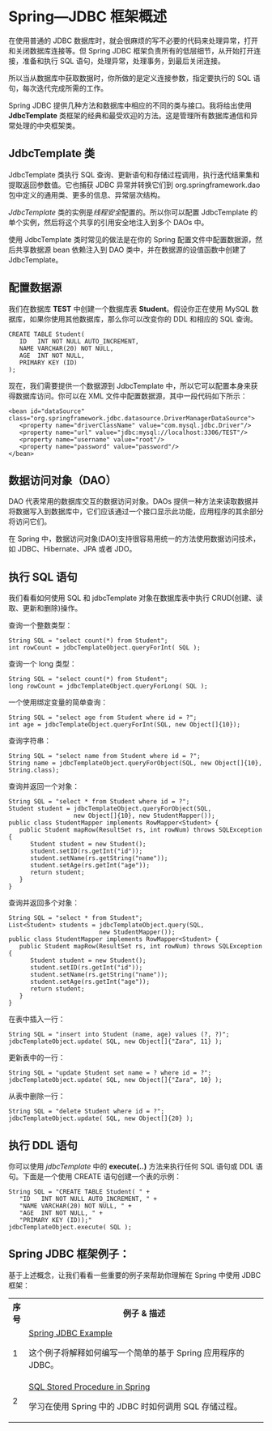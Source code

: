 # Spring—JDBC 框架概述

在使用普通的 JDBC 数据库时，就会很麻烦的写不必要的代码来处理异常，打开和关闭数据库连接等。但 Spring JDBC 框架负责所有的低层细节，从开始打开连接，准备和执行 SQL 语句，处理异常，处理事务，到最后关闭连接。

所以当从数据库中获取数据时，你所做的是定义连接参数，指定要执行的 SQL 语句，每次迭代完成所需的工作。

Spring JDBC 提供几种方法和数据库中相应的不同的类与接口。我将给出使用 **JdbcTemplate** 类框架的经典和最受欢迎的方法。这是管理所有数据库通信和异常处理的中央框架类。

## JdbcTemplate 类

JdbcTemplate 类执行 SQL 查询、更新语句和存储过程调用，执行迭代结果集和提取返回参数值。它也捕获 JDBC 异常并转换它们到 org.springframework.dao 包中定义的通用类、更多的信息、异常层次结构。

*JdbcTemplate* 类的实例是*线程安全*配置的。所以你可以配置 JdbcTemplate 的单个实例，然后将这个共享的引用安全地注入到多个 DAOs 中。

使用 JdbcTemplate 类时常见的做法是在你的 Spring 配置文件中配置数据源，然后共享数据源 bean 依赖注入到 DAO 类中，并在数据源的设值函数中创建了 JdbcTemplate。

## 配置数据源

我们在数据库 **TEST** 中创建一个数据库表 **Student**。假设你正在使用 MySQL 数据库，如果你使用其他数据库，那么你可以改变你的 DDL 和相应的 SQL 查询。
 
``` 
CREATE TABLE Student(
   ID   INT NOT NULL AUTO_INCREMENT,
   NAME VARCHAR(20) NOT NULL,
   AGE  INT NOT NULL,
   PRIMARY KEY (ID)
);
```

现在，我们需要提供一个数据源到 JdbcTemplate 中，所以它可以配置本身来获得数据库访问。你可以在 XML 文件中配置数据源，其中一段代码如下所示：

```
<bean id="dataSource"
class="org.springframework.jdbc.datasource.DriverManagerDataSource">
   <property name="driverClassName" value="com.mysql.jdbc.Driver"/>
   <property name="url" value="jdbc:mysql://localhost:3306/TEST"/>
   <property name="username" value="root"/>
   <property name="password" value="password"/>
</bean>
```

## 数据访问对象（DAO）

DAO 代表常用的数据库交互的数据访问对象。DAOs 提供一种方法来读取数据并将数据写入到数据库中，它们应该通过一个接口显示此功能，应用程序的其余部分将访问它们。

在 Spring 中，数据访问对象(DAO)支持很容易用统一的方法使用数据访问技术，如 JDBC、Hibernate、JPA 或者 JDO。

## 执行 SQL 语句

我们看看如何使用 SQL 和 jdbcTemplate 对象在数据库表中执行 CRUD(创建、读取、更新和删除)操作。

查询一个整数类型：

``` 
String SQL = "select count(*) from Student";
int rowCount = jdbcTemplateObject.queryForInt( SQL );
```

查询一个 long 类型：

``` 
String SQL = "select count(*) from Student";
long rowCount = jdbcTemplateObject.queryForLong( SQL );
```

一个使用绑定变量的简单查询：

``` 
String SQL = "select age from Student where id = ?";
int age = jdbcTemplateObject.queryForInt(SQL, new Object[]{10});
```

查询字符串：

``` 
String SQL = "select name from Student where id = ?";
String name = jdbcTemplateObject.queryForObject(SQL, new Object[]{10}, String.class);
```

查询并返回一个对象：

``` 
String SQL = "select * from Student where id = ?";
Student student = jdbcTemplateObject.queryForObject(SQL, 
                  new Object[]{10}, new StudentMapper());
public class StudentMapper implements RowMapper<Student> {
   public Student mapRow(ResultSet rs, int rowNum) throws SQLException {
      Student student = new Student();
      student.setID(rs.getInt("id"));
      student.setName(rs.getString("name"));
      student.setAge(rs.getInt("age"));
      return student;
   }
}
```

查询并返回多个对象：

``` 
String SQL = "select * from Student";
List<Student> students = jdbcTemplateObject.query(SQL,
                         new StudentMapper());
public class StudentMapper implements RowMapper<Student> {
   public Student mapRow(ResultSet rs, int rowNum) throws SQLException {
      Student student = new Student();
      student.setID(rs.getInt("id"));
      student.setName(rs.getString("name"));
      student.setAge(rs.getInt("age"));
      return student;
   }
}
```

在表中插入一行：

``` 
String SQL = "insert into Student (name, age) values (?, ?)";
jdbcTemplateObject.update( SQL, new Object[]{"Zara", 11} );
```

更新表中的一行：

``` 
String SQL = "update Student set name = ? where id = ?";
jdbcTemplateObject.update( SQL, new Object[]{"Zara", 10} );
```

从表中删除一行：

``` 
String SQL = "delete Student where id = ?";
jdbcTemplateObject.update( SQL, new Object[]{20} );
```

## 执行 DDL 语句

你可以使用 *jdbcTemplate* 中的 **execute(..)** 方法来执行任何 SQL 语句或 DDL 语句。下面是一个使用 CREATE 语句创建一个表的示例：

``` 
String SQL = "CREATE TABLE Student( " +
   "ID   INT NOT NULL AUTO_INCREMENT, " +
   "NAME VARCHAR(20) NOT NULL, " +
   "AGE  INT NOT NULL, " +
   "PRIMARY KEY (ID));"
jdbcTemplateObject.execute( SQL );
```

## Spring JDBC 框架例子：

基于上述概念，让我们看看一些重要的例子来帮助你理解在 Spring 中使用 JDBC 框架：

<table class="table table-bordered">
<tr><th style="width:5%">序号</th><th>例子 &amp; 描述</th></tr>
<tr><td>1</td><td><a href="jdbc-framework-overview/spring-jdbc-example.md">Spring JDBC Example</a>
<p>这个例子将解释如何编写一个简单的基于 Spring 应用程序的 JDBC。</p></td></tr>
<tr><td>2</td><td><a href="jdbc-framework-overview/sql-stored-procedure-in-spring.md">SQL Stored Procedure in Spring</a>
<p>学习在使用 Spring 中的 JDBC 时如何调用 SQL 存储过程。</p></td></tr>
</table>